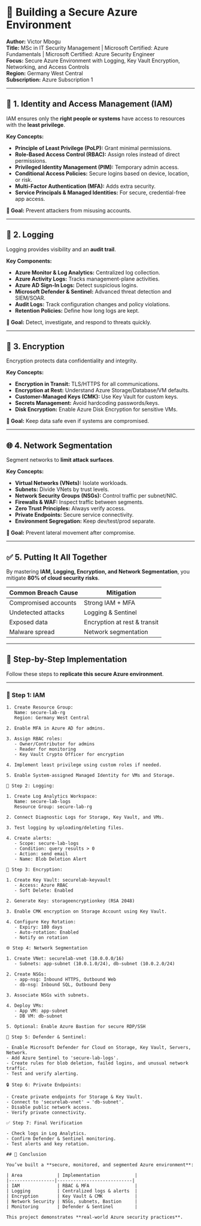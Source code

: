 # 🔐 Building a Secure Azure Environment

**Author:** Victor Mbogu  
**Title:** MSc in IT Security Management | Microsoft Certified: Azure Fundamentals | Microsoft Certified: Azure Security Engineer  
**Focus:** Secure Azure Environment with Logging, Key Vault Encryption, Networking, and Access Controls  
**Region:** Germany West Central  
**Subscription:** Azure Subscription 1  

---

## 🔑 1. Identity and Access Management (IAM)

IAM ensures only the **right people or systems** have access to resources with the **least privilege**.

**Key Concepts:**

- **Principle of Least Privilege (PoLP):** Grant minimal permissions.  
- **Role-Based Access Control (RBAC):** Assign roles instead of direct permissions.  
- **Privileged Identity Management (PIM):** Temporary admin access.  
- **Conditional Access Policies:** Secure logins based on device, location, or risk.  
- **Multi-Factor Authentication (MFA):** Adds extra security.  
- **Service Principals & Managed Identities:** For secure, credential-free app access.  

**🎯 Goal:** Prevent attackers from misusing accounts.

---

## 📜 2. Logging

Logging provides visibility and an **audit trail**.

**Key Components:**

- **Azure Monitor & Log Analytics:** Centralized log collection.  
- **Azure Activity Logs:** Tracks management-plane activities.  
- **Azure AD Sign-In Logs:** Detect suspicious logins.  
- **Microsoft Defender & Sentinel:** Advanced threat detection and SIEM/SOAR.  
- **Audit Logs:** Track configuration changes and policy violations.  
- **Retention Policies:** Define how long logs are kept.  

**🎯 Goal:** Detect, investigate, and respond to threats quickly.

---

## 🔐 3. Encryption

Encryption protects data confidentiality and integrity.

**Key Concepts:**

- **Encryption in Transit:** TLS/HTTPS for all communications.  
- **Encryption at Rest:** Understand Azure Storage/Database/VM defaults.  
- **Customer-Managed Keys (CMK):** Use Key Vault for custom keys.  
- **Secrets Management:** Avoid hardcoding passwords/keys.  
- **Disk Encryption:** Enable Azure Disk Encryption for sensitive VMs.  

**🎯 Goal:** Keep data safe even if systems are compromised.

---

## 🌐 4. Network Segmentation

Segment networks to **limit attack surfaces**.

**Key Concepts:**

- **Virtual Networks (VNets):** Isolate workloads.  
- **Subnets:** Divide VNets by trust levels.  
- **Network Security Groups (NSGs):** Control traffic per subnet/NIC.  
- **Firewalls & WAF:** Inspect traffic between segments.  
- **Zero Trust Principles:** Always verify access.  
- **Private Endpoints:** Secure service connectivity.  
- **Environment Segregation:** Keep dev/test/prod separate.  

**🎯 Goal:** Prevent lateral movement after compromise.

---

## ✅ 5. Putting It All Together

By mastering **IAM, Logging, Encryption, and Network Segmentation**, you mitigate **80% of cloud security risks**.  

| Common Breach Cause | Mitigation |
|--------------------|------------|
| Compromised accounts | Strong IAM + MFA |
| Undetected attacks | Logging & Sentinel |
| Exposed data | Encryption at rest & transit |
| Malware spread | Network segmentation |

---

## 🧩 Step-by-Step Implementation

Follow these steps to **replicate this secure Azure environment**.

---

### 🔑 Step 1: IAM

```text
1. Create Resource Group:
   Name: secure-lab-rg
   Region: Germany West Central

2. Enable MFA in Azure AD for admins.

3. Assign RBAC roles:
   - Owner/Contributor for admins
   - Reader for monitoring
   - Key Vault Crypto Officer for encryption

4. Implement least privilege using custom roles if needed.

5. Enable System-assigned Managed Identity for VMs and Storage.

📜 Step 2: Logging:

1. Create Log Analytics Workspace:
   Name: secure-lab-logs
   Resource Group: secure-lab-rg

2. Connect Diagnostic Logs for Storage, Key Vault, and VMs.

3. Test logging by uploading/deleting files.

4. Create alerts:
   - Scope: secure-lab-logs
   - Condition: query results > 0
   - Action: send email
   - Name: Blob Deletion Alert

🔐 Step 3: Encryption:

1. Create Key Vault: securelab-keyvault
   - Access: Azure RBAC
   - Soft Delete: Enabled

2. Generate Key: storageencryptionkey (RSA 2048)

3. Enable CMK encryption on Storage Account using Key Vault.

4. Configure Key Rotation:
   - Expiry: 180 days
   - Auto-rotation: Enabled
   - Notify on rotation

🌐 Step 4: Network Segmentation

1. Create VNet: securelab-vnet (10.0.0.0/16)
   - Subnets: app-subnet (10.0.1.0/24), db-subnet (10.0.2.0/24)

2. Create NSGs:
   - app-nsg: Inbound HTTPS, Outbound Web
   - db-nsg: Inbound SQL, Outbound Deny

3. Associate NSGs with subnets.

4. Deploy VMs:
   - App VM: app-subnet
   - DB VM: db-subnet

5. Optional: Enable Azure Bastion for secure RDP/SSH

🧱 Step 5: Defender & Sentinel:

- Enable Microsoft Defender for Cloud on Storage, Key Vault, Servers, Network.
- Add Azure Sentinel to 'secure-lab-logs'.
- Create rules for blob deletion, failed logins, and unusual network traffic.
- Test and verify alerting.

🔒 Step 6: Private Endpoints:

- Create private endpoints for Storage & Key Vault.
- Connect to 'securelab-vnet' → 'db-subnet'.
- Disable public network access.
- Verify private connectivity.

✅ Step 7: Final Verification

- Check logs in Log Analytics.
- Confirm Defender & Sentinel monitoring.
- Test alerts and key rotation.

## 🧾 Conclusion

You’ve built a **secure, monitored, and segmented Azure environment**:

| Area             | Implementation             |
|-----------------|----------------------------|
| IAM              | RBAC & MFA                 |
| Logging          | Centralized logs & alerts  |
| Encryption       | Key Vault & CMK            |
| Network Security | NSGs, subnets, Bastion     |
| Monitoring       | Defender & Sentinel        |

This project demonstrates **real-world Azure security practices**.
